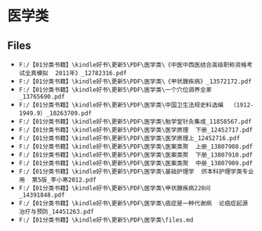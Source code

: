 # 医学类

## Files

- `F:/【01分类书籍】\kindle好书\更新5\PDF\医学类\《中医中西医结合高级职称资格考试全真模拟  2011年》_12782316.pdf`
- `F:/【01分类书籍】\kindle好书\更新5\PDF\医学类\《甲状腺疾病》_13572172.pdf`
- `F:/【01分类书籍】\kindle好书\更新5\PDF\医学类\一个穴位调养全家_13765690.pdf`
- `F:/【01分类书籍】\kindle好书\更新5\PDF\医学类\中国卫生法规史料选编  （1912-1949.9）_10263709.pdf`
- `F:/【01分类书籍】\kindle好书\更新5\PDF\医学类\勉学堂针灸集成_11858567.pdf`
- `F:/【01分类书籍】\kindle好书\更新5\PDF\医学类\医学原理  下册_12452717.pdf`
- `F:/【01分类书籍】\kindle好书\更新5\PDF\医学类\医学原理上_12452716.pdf`
- `F:/【01分类书籍】\kindle好书\更新5\PDF\医学类\医案类聚  上册_13807908.pdf`
- `F:/【01分类书籍】\kindle好书\更新5\PDF\医学类\医案类聚  下册_13807910.pdf`
- `F:/【01分类书籍】\kindle好书\更新5\PDF\医学类\医案类聚  中册_13807909.pdf`
- `F:/【01分类书籍】\kindle好书\更新5\PDF\医学类\基础护理学  供本科护理学类专业用  第5版_李小寒2012.pdf`
- `F:/【01分类书籍】\kindle好书\更新5\PDF\医学类\甲状腺疾病220问_14391848.pdf`
- `F:/【01分类书籍】\kindle好书\更新5\PDF\医学类\癌症是一种代谢病  论癌症起源  治疗与预防_14451263.pdf`
- `F:/【01分类书籍】\kindle好书\更新5\PDF\医学类\files.md`
